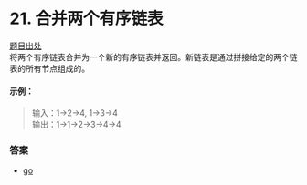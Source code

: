 # 21. 合并两个有序链表
[题目出处](https://leetcode-cn.com/problems/merge-two-sorted-lists/)  
将两个有序链表合并为一个新的有序链表并返回。新链表是通过拼接给定的两个链表的所有节点组成的。 
#### 示例：
> 输入：1->2->4, 1->3->4  
  输出：1->1->2->3->4->4
  
### 答案
- [go](../../leecode/0021/main.go)
